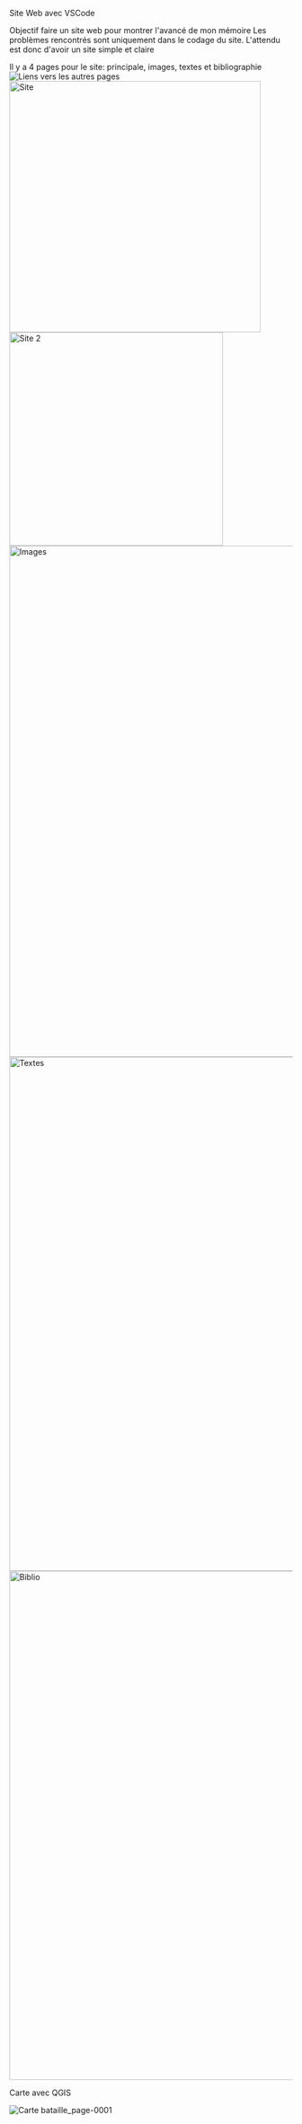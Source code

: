 Site Web avec VSCode

Objectif faire un site web pour montrer l'avancé de mon mémoire
Les problèmes rencontrés sont uniquement dans le codage du site. L'attendu est donc d'avoir un site simple et claire

Il y a 4 pages pour le site: principale, images, textes et bibliographie
![Liens vers les autres pages](https://github.com/user-attachments/assets/54100946-9d9e-4bd3-8bc5-bc2ab4bb80d4)
<img width="447" alt="Site" src="https://github.com/user-attachments/assets/1e3425fc-e20c-4d77-9a4f-baa3cf11d554" />
<img width="380" alt="Site 2" src="https://github.com/user-attachments/assets/5f3d4d29-6007-44ca-a10a-00238567617c" />
<img width="910" alt="Images" src="https://github.com/user-attachments/assets/af92ae2b-5949-4f6b-821f-b4408a484a4d" />
<img width="915" alt="Textes" src="https://github.com/user-attachments/assets/f37cc70e-384c-4ea3-92be-477af6a7c6a0" />
<img width="906" alt="Biblio" src="https://github.com/user-attachments/assets/e64e8ff5-070b-42d8-aaa6-184bfd4cc4df" />



Carte avec QGIS

![Carte bataille_page-0001](https://github.com/user-attachments/assets/5e69ef1c-3255-42a0-9531-548018975479)
